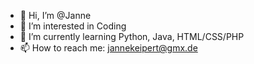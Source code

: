 - 👋 Hi, I’m @Janne
- 👀 I’m interested in Coding
- 🌱 I’m currently learning Python, Java, HTML/CSS/PHP
- 📫 How to reach me: jannekeipert@gmx.de

